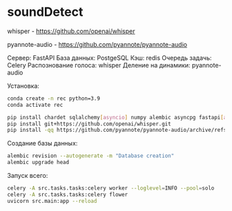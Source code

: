 # soundDetect

whisper - https://github.com/openai/whisper

pyannote-audio - https://github.com/pyannote/pyannote-audio

Сервер: FastAPI
База данных:  PostgeSQL
Кэш: redis
Очередь задачь: Celery
Распознование голоса: whisper
Деление на динамики: pyannote-audio

Установка:
```bash
conda create -n rec python=3.9
conda activate rec

pip install chardet sqlalchemy[asyncio] numpy alembic asyncpg fastapi[all] fastapi-users[sqlalchemy] python-dotenv  aiofiles fastapi-cache2[redis] celery flower python-multipart
pip install git+https://github.com/openai/whisper.git 
pip install -qq https://github.com/pyannote/pyannote-audio/archive/refs/tags/2.1.1.zip
```

Создание базы данных:
```bash
alembic revision --autogenerate -m "Database creation"
alembic upgrade head
```

Запуск всего:
```bash
celery -A src.tasks.tasks:celery worker --loglevel=INFO --pool=solo
celery -A src.tasks.tasks:celery flower
uvicorn src.main:app --reload
```
